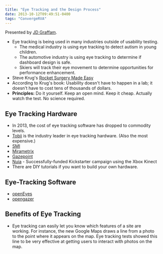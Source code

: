```yaml
---
title: "Eye Tracking and the Design Process"
date: 2013-10-12T09:49:51-0400
tags: "ConvergeRVA"
---
```


Presented by [JD Graffam](http://simplefocus.com/).

- Eye tracking is being used in many industries outside of usability testing.
	- The medical industry is using eye tracking to detect autism in young children.
	- The automotive industry is using eye tracking to determine if dashboard design is safe.
	- Skiers will track their eye movement to determine opportunities for performance enhancement.
- Steve Krug's [Rocket Surgery Made Easy](http://www.sensible.com/rsme.html)
- According to Krug's book: Usability doesn't have to happen in a lab; it doesn't have to cost tens of thousands of dollars.
- **Principles:** Do it yourself. Keep an open mind. Keep it cheap. Actually watch the test. No science required.

## Eye Tracking Hardware

- In 2013, the cost of eye tracking software has dropped to commodity levels.
- [Tobii](http://www.tobii.com/) is the industry leader in eye tracking hardware. (Also the most expensive.)
- [SMI](http://www.smivision.com/en.html)
- [Mirametrix](http://mirametrix.com/)
- [Gazepoint](http://gazept.com/)
- [Nuia](http://www.4tiitoo.com/) - Successfully-funded Kickstarter campaign using the Xbox Kinect
- There are DIY tutorials if you want to build your own hardware.


## Eye-Tracking Software

- [openEyes](http://thirtysixthspan.com/openEyes/)
- [opengazer](http://www.inference.phy.cam.ac.uk/opengazer/)


## Benefits of Eye Tracking

- Eye tracking can easily let you know which features of a site are working. For instance, the new Google Maps draws a line from a photo to the point where it appears on the map. Eye tracking tests showed this line to be very effective at getting users to interact with photos on the map.
